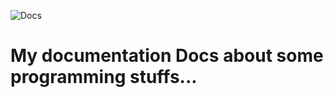 ![Docs](https://img.shields.io/badge/Roxy-docs-green)
# My documentation Docs about some programming stuffs...

